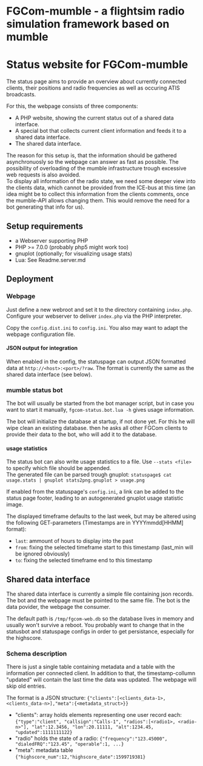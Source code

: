 FGCom-mumble - a flightsim radio simulation framework based on mumble
===================================================================== 


Status website for FGCom-mumble
===============================

The status page aims to provide an overview about currently connected clients, their positions and radio frequencies as well as occuring ATIS broadcasts.

For this, the webpage consists of three components:

- A PHP website, showing the current status out of a shared data interface.
- A special bot that collects current client information and feeds it to a shared data interface.
- The shared data interface.

The reason for this setup is, that the information should be gathered asynchronuosly so the webpage can answer as fast as possible. The possibility of overloading of the mumble infrastructure trough excessive web requests is also avoided.  
To display all information of the radio state, we need some deeper view into the clients data, which cannot be provided from the ICE-bus at this time (an idea might be to collect this information from the clients comments, once the mumble-API allows changing them. This would remove the need for a bot generating that info for us).


Setup requirements
------------------
- a Webserver supporting PHP
- PHP >= 7.0.0 (probably php5 might work too)
- gnuplot (optionally; for visualizing usage stats)
- Lua: See Readme.server.md


Deployment
------------------

### Webpage
Just define a new webroot and set it to the directory containing `index.php`. Configure your webserver to deliver `index.php` via the PHP interpreter.

Copy the `config.dist.ini` to `config.ini`. You also may want to adapt the webpage configuration file.

#### JSON output for integration
When enabled in the config, the statuspage can output JSON formatted data at `http://<host>:<port>/?raw`. The format is currently the same as the shared data interface (see below).

### mumble status bot
The bot will usually be started from the bot manager script, but in case you want to start it manually, `fgcom-status.bot.lua -h` gives usage information.

The bot will initialize the database at startup, if not done yet. For this he will wipe clean an existing database. then he asks all other FGCom clients to provide their data to the bot, who will add it to the database.

#### usage statistics
The status bot can also write usage statistics to a file. Use `--stats <file>` to specify which file should be appended.  
The generated file can be parsed trough gnuplot: `statuspage$ cat usage.stats | gnuplot stats2png.gnuplot > usage.png`

If enabled from the statuspage's `config.ini`, a link can be added to the status page footer, leading to an autogenerated gnuplot usage statistic image.

The displayed timeframe defaults to the last week, but may be altered using the following GET-parameters (Timestamps are in YYYYmmdd[HHMM] format):

  - `last`:  ammount of hours to display into the past
  - `from`:      fixing the selected timeframe start to this timestamp (last_min will be ignored obviously)
  - `to`:        fixing the selected timeframe end to this timestamp


Shared data interface
---------------------
The shared data interface is currently a simple file containing json records. The bot and the webpage must be pointed to the same file. The bot is the data povider, the webpage the consumer.

The default path is `/tmp/fgcom-web.db` so the database lives in memory and usually won't survive a reboot. You probably want to change that in the statusbot and statuspage configs in order to get persistance, especially for the highscore.


### Schema description
There is just a single table containing metadata and a table with the information per connected client. In addition to that, the timestamp-collumn "updated" will contain the last time the data was updated. The webpage will skip old entries.

The format is a JSON structure: `{"clients":[<clients_data-1>, <clients_data-n>],"meta":{<metadata_struct>}}`

- "clients": array holds elements representing one user record each: `{"type":"client", "callsign":"Calls-1", "radios":[<radio1>, <radio-n>"], "lat":12.3456, "lon":20.11111, "alt":1234.45, "updated":1111111122}`
- "radio" holds the state of a radio: `{"frequency":"123.45000", "dialedFRQ":"123.45", "operable":1, ...}`
- "meta": metadata table `{"highscore_num":12,"highscore_date":1599719381}`
